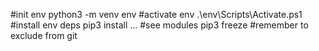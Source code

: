 #init env
python3 -m venv env
#activate env
.\env\Scripts\Activate.ps1
#install env deps
pip3 install ...
#see modules
pip3 freeze
#remember to exclude from git
